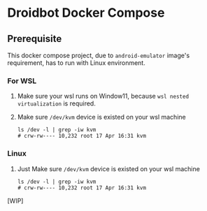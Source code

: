 # Droidbot Docker Compose

## Prerequisite


This docker compose project, due to `android-emulator` image's requirement, has to run 
with Linux environment.

### For WSL
1. Make sure your wsl runs on Window11, because `wsl nested virtualization` is required.

2. Make sure `/dev/kvm` device is existed on your wsl machine

    ```console
    ls /dev -l | grep -iw kvm
    # crw-rw---- 10,232 root 17 Apr 16:31 kvm
    ```

### Linux
1. Just Make sure `/dev/kvm` device is existed on your wsl machine
    ```console
    ls /dev -l | grep -iw kvm
    # crw-rw---- 10,232 root 17 Apr 16:31 kvm
    ```
[WIP]

